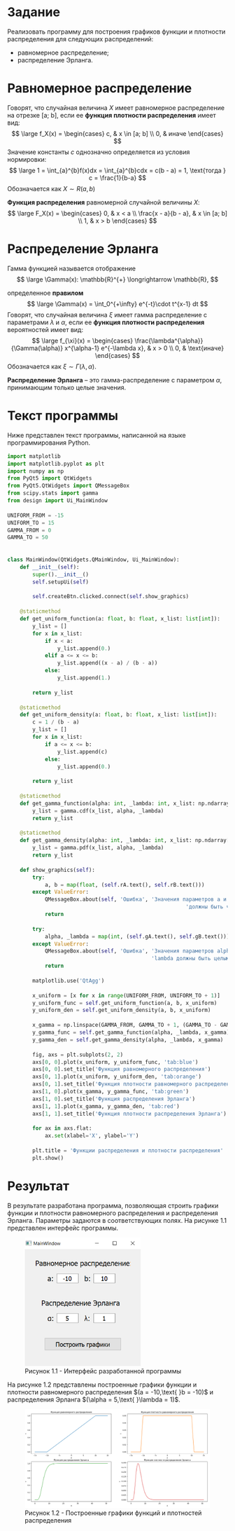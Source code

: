 # Задание


Реализовать программу для построения графиков функции и плотности распределения для следующих распределений:

* равномерное распределение;
* распределение Эрланга.

# Равномерное распределение

Говорят, что случайная величина $X$ имеет равномерное распределение на отрезке [a; b], если ее **функция плотности распределения** имеет вид:
$$
\large
f_X(x) =
\begin{cases}
c, & x \in [a; b] \\
0, & иначе
\end{cases}
$$
Значение константы $c$ однозначно определяется из условия нормировки:
$$
\large
1 = \int_{a}^{b}f(x)dx = \int_{a}^{b}cdx = c(b - a) = 1, \text{тогда } c = \frac{1}{b-a}
$$
Обозначается как $X \sim R(a, b)$

**Функция распределения** равномерной случайной величины $X$:
$$
\large
F_X(x) =
\begin{cases}
0, & x < a \\
\frac{x - a}{b - a}, & x \in [a; b] \\
1, & x > b
\end{cases}
$$

# Распределение Эрланга

Гамма функцией называется отображение
$$
\large
\Gamma(x): \mathbb{R}^{+} \longrightarrow \mathbb{R},
$$

определенное **правилом**
$$
\large
\Gamma(x) =	\int_0^{+\infty} e^{-t}\cdot t^{x-1} dt
$$
Говорят, что случайная величина $\xi$ имеет гамма распределение с параметрами $\lambda$ и $\alpha$, если ее **функция плотности распределения** вероятностей имеет вид:
$$
\large
f_{\xi}(x) =
\begin{cases}
\frac{\lambda^{\alpha}}{\Gamma(\alpha)} x^{\alpha-1} e^{-\lambda x}, & x > 0 \\
		0, & \text{иначе}
\end{cases}
$$
Обозначается как $\xi \sim \Gamma(\lambda, \alpha)$.

**Распределение Эрланга** – это гамма-распределение с параметром $\alpha$, принимающим только целые значения. 



# Текст программы

Ниже представлен текст программы, написанной на языке программирования Python.

```python
import matplotlib
import matplotlib.pyplot as plt
import numpy as np
from PyQt5 import QtWidgets
from PyQt5.QtWidgets import QMessageBox
from scipy.stats import gamma
from design import Ui_MainWindow

UNIFORM_FROM = -15
UNIFORM_TO = 15
GAMMA_FROM = 0
GAMMA_TO = 50


class MainWindow(QtWidgets.QMainWindow, Ui_MainWindow):
    def __init__(self):
        super().__init__()
        self.setupUi(self)

        self.createBtn.clicked.connect(self.show_graphics)

    @staticmethod
    def get_uniform_function(a: float, b: float, x_list: list[int]):
        y_list = []
        for x in x_list:
            if x < a:
                y_list.append(0.)
            elif a <= x <= b:
                y_list.append((x - a) / (b - a))
            else:
                y_list.append(1.)

        return y_list

    @staticmethod
    def get_uniform_density(a: float, b: float, x_list: list[int]):
        c = 1 / (b - a)
        y_list = []
        for x in x_list:
            if a <= x <= b:
                y_list.append(c)
            else:
                y_list.append(0.)

        return y_list

    @staticmethod
    def get_gamma_function(alpha: int, _lambda: int, x_list: np.ndarray[float]):
        y_list = gamma.cdf(x_list, alpha, _lambda)
        return y_list

    @staticmethod
    def get_gamma_density(alpha: int, _lambda: int, x_list: np.ndarray[float]):
        y_list = gamma.pdf(x_list, alpha, _lambda)
        return y_list

    def show_graphics(self):
        try:
            a, b = map(float, (self.rA.text(), self.rB.text()))
        except ValueError:
            QMessageBox.about(self, 'Ошибка', 'Значения параметров a и b '
                              							 'должны быть числами')
            return

        try:
            alpha, _lambda = map(int, (self.gA.text(), self.gB.text()))
        except ValueError:
            QMessageBox.about(self, 'Ошибка', 'Значения параметров alpha и '
                                              'lambda должны быть целыми числами')
            return

        matplotlib.use('QtAgg')

        x_uniform = [x for x in range(UNIFORM_FROM, UNIFORM_TO + 1)]
        y_uniform_func = self.get_uniform_function(a, b, x_uniform)
        y_uniform_den = self.get_uniform_density(a, b, x_uniform)

        x_gamma = np.linspace(GAMMA_FROM, GAMMA_TO + 1, (GAMMA_TO - GAMMA_FROM) * 50)
        y_gamma_func = self.get_gamma_function(alpha, _lambda, x_gamma)
        y_gamma_den = self.get_gamma_density(alpha, _lambda, x_gamma)

        fig, axs = plt.subplots(2, 2)
        axs[0, 0].plot(x_uniform, y_uniform_func, 'tab:blue')
        axs[0, 0].set_title('Функция равномерного распределения')
        axs[0, 1].plot(x_uniform, y_uniform_den, 'tab:orange')
        axs[0, 1].set_title('Функция плотности равномерного распределения')
        axs[1, 0].plot(x_gamma, y_gamma_func, 'tab:green')
        axs[1, 0].set_title('Функция распределения Эрланга')
        axs[1, 1].plot(x_gamma, y_gamma_den, 'tab:red')
        axs[1, 1].set_title('Функция плотности распределения Эрланга')
        
        for ax in axs.flat:
            ax.set(xlabel='X', ylabel='Y')

        plt.title = 'Функции распределения и плотности распределения'
        plt.show()
```



# Результат

В результате разработана программа, позволяющая строить графики функции и плотности равномерного распределения и распределения Эрланга. Параметры задаются в соответствующих полях. На рисунке 1.1 представлен интерфейс программы.

<figure>
    <img src="./inc/interface.png" alt="Интерфейс" style="zoom: 70%;"/>
    <figcaption>Рисунок 1.1 - Интерфейс разработанной программы</figcaption>
</figure>
На рисунке 1.2 представлены построенные графики функции и плотности равномерного распределения $(a = -10,\text{ }b = -10)$ и распределения Эрланга $(\alpha = 5,\text{ }\lambda = 1)$.

<br>

<figure>
    <img src="./inc/graphics.png" alt="Интерфейс" style="zoom: 100%;"/>
    <figcaption>Рисунок 1.2 - Построенные графики функций и плотностей распределения
</figure>
